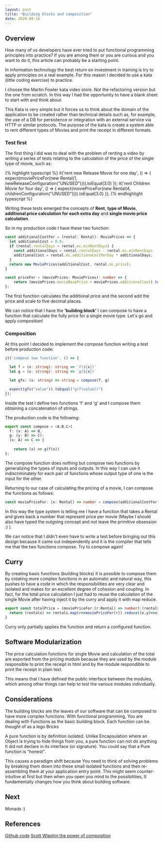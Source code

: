 ```yaml
---
layout: post
title: "Building blocks and composition"
date: 2020-08-16
---
```


## Overview
How many of us developers have ever tried to put functional programming principles into practice? If you are among them or you are curious and you want to do it, this article can probably be a starting point.

In information technology the best return on investment in training is try to apply principles on a real example. For this reason I decided to use a kata (little coding exercise) to practice. 

I choose the Martin Fowler kata video store. Not the refactoring version but the one from scratch. In this way I had the opportunity to have a blank sheet to start with and think about.

This Kata is very simple but it forces us to think about the domain of the application to be created rather than technical details such as, for example, the use of a DB for persistence or integration with an external service via HTTP or similar protocols. The purpose of the kata is create a system able to rent different types of Movies and print the receipt in different formats. 

### Test first
The first thing I did was to deal with the problem of renting a video by writing a series of tests relating to the calculation of the price of the single type of movie, such as:

{% highlight typescript %} 
it('rent new Release Movie for one day', () => {
        expect(moviePriceFor(new Rental(1, newReleaseConfiguration("UNUSED")))).toEqual(3.0)
});
it('rent Children Movie for four day', () => {
        expect(moviePriceFor(new Rental(4, childrenConfiguration("UNUSED")))).toEqual(3.0)
});
{% endhighlight typescript %} 

Writing these tests emerged the concepts of **Rent**, **type of Movie**, **additional price calculation for each extra day** and **single movie price calculation**. 

So in my production code I have these two function: 

``` typescript
const additionalCostFor = (rental: Rental): MoviePrices => {
  let additionalCost = 0.0;
  if (rental.rentalDays > rental.mc.minRentDays) {
    const additionalDays = rental.rentalDays - rental.mc.minRentDays
    additionalCost = rental.mc.additionaCostPerDay * additionalDays;
  }
  return new MoviePrices(additionalCost, rental.mc.price);
}

const priceFor = (moviePrices: MoviePrices): number => {
    return (moviePrices.movieBasePrice + moviePrices.additionalCost).toPrecision(5) 
};
```

The first function calculates the additional price and the second add the price and scale to five decimal places.

We can notice that I have the **'building block'** I can compose 
to have a function that calculate the fully price for a single movie type. Let's go and apply composition! 

### Composition
At this point I decided to implement the compose function writing a test before production code:

``` typescript
it('compose two function', () => {

  let f = (x: string): string => `f(${x})`
  let g = (x: string): string => `g(${x})`

  let gfx: (x: string) => string = compose(f, g)

  expect(gfx("value")).toEqual("g(f(value))")
});
```
Inside the test I define two functions 'f' and 'g' and I compose them obtaining a concatenation of strings.

The production code is the following:

``` typescript
export const compose = <A,B,C>(
  f: (x: A) => B,
  g: (y: B) => C):
  (x: A) => C => {
    
    return (x) => g(f(x))
};
```

The compose function does nothing but compose two functions by generalizing the types of inputs and outputs.
In this way I can use it indiscriminately for each pair of functions whose output type of one is the input for the other.

Returning to our case of calculating the pricing of a movie, I can compose the functions as follows:

``` typescript
const moviePriceFor: (x: Rental) => number = compose(additionalCostFor,priceFor)
```

In this way the type system is telling me I have a function that takes a Rental and gives back a number that represent price per movie (Maybe I should also have typed the outgoing concept and not leave the primitive obsession :) ).

We can notice that I didn't even have to write a test before bringing out this design because it came out independently and it is the compiler that tells me that the two functions compose. 
Try to compose again!  

## Curry
By creating basic functions (building blocks) it is possible to compose them by creating more complex functions in an automatic and natural way, this pushes to have a code in which the responsibilities are very clear and isolated and makes for an excellent degree of cohesion and coupling.
In fact, for the total price calculation I just had to reuse the calculation of the single Movie after having inject it by the curry and apply it with map reduce.

``` typescript
export const totalPrice = (moviePriceFor:(r:Rental) => number):(rentals:Rental[])=> number =>{
  return (rentals) => rentals.map(r=>moviePriceFor(r)).reduce((x,y)=>x+y);
}
```
Curry only partially applies the function and return a configured function. 

## Software Modularization
The price calculation functions for single Movie and calculation of the total are exported from the pricing module because they are used by the module responsible to print the receipt in html and by the module respondible to print the receipt in plain text.

This means that I have defined the public interface between the modules, which among other things can help to test the various modules individually.

## Considerations
The building blocks are the leaves of our software that can be composed to have more complex functions. 
With functional programming, You are dealing with Functions as the basic building block. Each function can be thought of as a lego Bricks

A pure function is by definition isolated. Unlike Encapsulation where an Object is trying to hide things from you, a pure function can not do anything It did not declare in its interface (or signature). You could say that a Pure function is "honest".

This causes a paradigm shift because You need to think of solving problems by breaking them down into these small isolated functions and then re-assembling them at your application entry point.
This might seem counter-intuitive at first but then when you open you mind to the possibilities, It fundamentally changes how you think about building software.

## Next
Monads :) 

## References
[Github code](https://www.github.com/sabatinim/video-store-kata/tree/master/typescript) 
[Scott Wlashin the power of composition](https://www.slideshare.net/mobile/ScottWlaschin/the-power-of-composition) 

